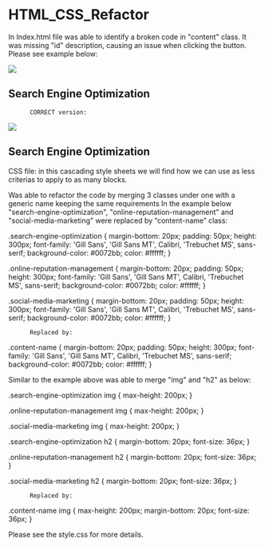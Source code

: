 # HTML_CSS_Refactor



In Index.html file was able to identify a broken code in "content" class. It was missing "id" description, causing an issue when clicking the button. Please see example below:
<div class="content-name">
<img src="./assets/images/search-engine-optimization.jpg" class="float-left" />
<h2>Search Engine Optimization</h2>
</div>

          CORRECT version:

<div id="search-engine-optimization" class="content-name">
<img src="./assets/images/search-engine-optimization.jpg" class="float-left" />
<h2>Search Engine Optimization</h2>
</div>

CSS file: in this cascading style sheets we will find how we can use as less criterias to apply to as many blocks.

Was able to refactor the code by merging 3 classes under one with a generic name keeping the same requirements 
In the example below "search-engine-optimization", "online-reputation-management" and "social-media-marketing" were replaced by “content-name” class:

.search-engine-optimization {
    margin-bottom: 20px;
    padding: 50px;
    height: 300px;
    font-family: 'Gill Sans', 'Gill Sans MT', Calibri, 'Trebuchet MS', sans-serif;
    background-color: #0072bb;
    color: #ffffff;
}

.online-reputation-management {
    margin-bottom: 20px;
    padding: 50px;
    height: 300px;
    font-family: 'Gill Sans', 'Gill Sans MT', Calibri, 'Trebuchet MS', sans-serif;
    background-color: #0072bb;
    color: #ffffff;
}

.social-media-marketing {
    margin-bottom: 20px;
    padding: 50px;
    height: 300px;
    font-family: 'Gill Sans', 'Gill Sans MT', Calibri, 'Trebuchet MS', sans-serif;
    background-color: #0072bb;
    color: #ffffff;
}

          Replaced by:

.content-name {
    margin-bottom: 20px;
    padding: 50px;
    height: 300px;
    font-family: 'Gill Sans', 'Gill Sans MT', Calibri, 'Trebuchet MS', sans-serif;
    background-color: #0072bb;
    color: #ffffff;
}

Similar to the example above was able to merge "img" and "h2" as below:

.search-engine-optimization img {
    max-height: 200px;
}

.online-reputation-management img {
    max-height: 200px;
}

.social-media-marketing img {
    max-height: 200px;
}

.search-engine-optimization h2 {
    margin-bottom: 20px;
    font-size: 36px;
}

.online-reputation-management h2 {
    margin-bottom: 20px;
    font-size: 36px;
}

.social-media-marketing h2 {
    margin-bottom: 20px;
    font-size: 36px;
}

          Replaced by:

.content-name img {
    max-height: 200px;
    margin-bottom: 20px;
    font-size: 36px;
}

Please see the style.css for more details.